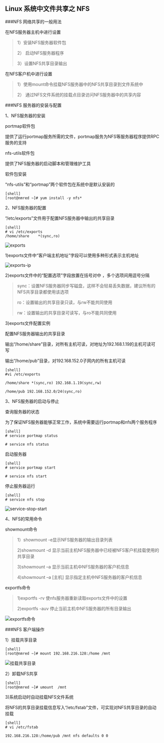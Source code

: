 Linux 系统中文件共享之 NFS
--------------------------

###NFS 网络共享的一般用法

在NFS服务器主机中进行设置

>1）安装NFS服务器软件包
>
>2） 启动NFS服务器程序
>
>3）设置NFS共享目录输出

在NFS客户机中进行设置

>1）使用mount命令挂载NFS服务器中的NFS共享目录到文件系统中
>
>2） 通过NFS文件系统的挂载点目录访问NFS服务器中的共享内容

###NFS 服务器的安装与配置

1、NFS服务器的安装

portmap软件包

提供了运行portmap服务所需的文件，portmap服务为NFS等服务器程序提供RPC服务的支持

nfs-utils软件包

提供了NFS服务器的启动脚本和管理维护工具

软件包安装

“nfs-utils”和“portmap”两个软件包在系统中是默认安装的

	[shell]
	[root@nmred ~]# yum install -y nfs*

2、NFS服务器的配置

“/etc/exports”文件用于配置NFS服务器中输出的共享目录

	[shell]
	# vi /etc/exports
	/home/share    *(sync,ro)

![exports][linux-nfs-001-003]

1)exports文件中“客户端主机地址”字段可以使用多种形式表示主机地址

![exports-ip][linux-nfs-002-003]

2)exports文件中的“配置选项”字段放置在括号对中 ，多个选项间用逗号分隔

>sync：设置NFS服务器同步写磁盘，这样不会轻易丢失数据，建议所有的NFS共享目录都使用该选项
>
>ro：设置输出的共享目录只读，与rw不能共同使用
>
>rw：设置输出的共享目录可读写，与ro不能共同使用

3)exports文件配置实例

配置NFS服务器输出的共享目录

输出“/home/share”目录，对所有主机可读，对地址为192.168.1.19的主机可读可写

输出“/home/pub”目录，对192.168.152.0子网内的所有主机可读

	[shell]
	#vi /etc/exports

	/home/share *(sync,ro) 192.168.1.19(sync,rw)

	/home/pub 192.168.152.0/24(sync,ro)

3、NFS服务器的启动与停止

查询服务器的状态

为了保证NFS服务器能够正常工作，系统中需要运行portmap和nfs两个服务程序

	[shell]
	# service portmap status

	# service nfs status

启动服务器

	[shell]
	# service portmap start

	# service nfs start

停止服务器运行

	[shell]
	# service nfs stop

![service-stop-start][linux-nfs-003-003]

4、NFS的常用命令

showmount命令

>1）showmount -e显示NFS服务器的输出目录列表
>
>2)showmount -d 显示当前主机NFS服务器中已经被NFS客户机挂载使用的共享目录
>
>3)showmount –a 显示当前主机中NFS服务器的客户机信息
>
>4)showmount –a   [主机] 显示指定主机中NFS服务器的客户机信息

exportfs命令

>1)exportfs -rv 使nfs服务器重新读取exports文件中的设置
>
>2)exportfs -auv 停止当前主机中NFS服务器的所有目录输出

![exportfs命令][linux-nfs-004-003]

###NFS 客户端操作

1）挂载共享目录

	[shell]
	[root@nmred ~]# mount 192.168.216.128:/home /mnt

![挂载共享目录][linux-nfs-005-003]

2）卸载NFS共享

	[shell]
	[root@nmred ~]# umount  /mnt

3)系统启动时自动挂载NFS文件系统

将NFS的共享目录挂载信息写入“/etc/fstab”文件，可实现对NFS共享目录的自动挂载

	[shell]
	# vi /etc/fstab

	192.168.216.128:/home/pub /mnt nfs defaults 0 0 

[linux-nfs-001-003]: /linux/linux-nfs-001-003.png
[linux-nfs-002-003]: /linux/linux-nfs-002-003.png
[linux-nfs-003-003]: /linux/linux-nfs-003-003.png
[linux-nfs-004-003]: /linux/linux-nfs-004-003.png
[linux-nfs-005-003]: /linux/linux-nfs-005-003.png

